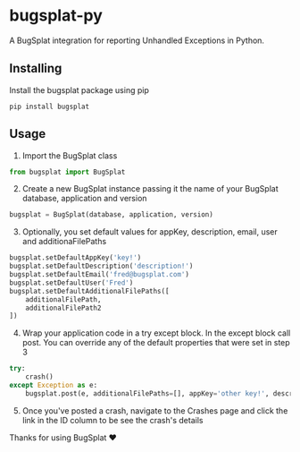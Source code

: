 # bugsplat-py

A BugSplat integration for reporting Unhandled Exceptions in Python.

## Installing
Install the bugsplat package using pip
```shell
pip install bugsplat
```

## Usage
1. Import the BugSplat class
```python
from bugsplat import BugSplat
```
2. Create a new BugSplat instance passing it the name of your BugSplat database, application and version
```python
bugsplat = BugSplat(database, application, version)
```
3. Optionally, you set default values for appKey, description, email, user and additionaFilePaths
```python
bugsplat.setDefaultAppKey('key!')
bugsplat.setDefaultDescription('description!')
bugsplat.setDefaultEmail('fred@bugsplat.com')
bugsplat.setDefaultUser('Fred')
bugsplat.setDefaultAdditionalFilePaths([
    additionalFilePath,
    additionalFilePath2
])
```
4. Wrap your application code in a try except block. In the except block call post. You can override any of the default properties that were set in step 3
```python
try:
    crash()
except Exception as e:
    bugsplat.post(e, additionalFilePaths=[], appKey='other key!', description='other description!', email='barney@bugsplat.com', user='Barney')
```
5. Once you've posted a crash, navigate to the Crashes page and click the link in the ID column to be see the crash's details

Thanks for using BugSplat ❤️